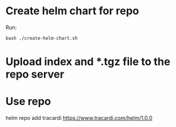 # Create helm chart for repo

Run:

```
bash ./create-helm-chart.sh
```

# Upload index and *.tgz file to the repo server

# Use repo

helm repo add tracardi https://www.tracardi.com/helm/1.0.0